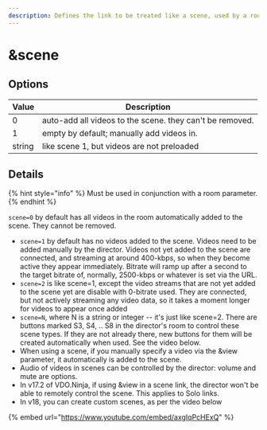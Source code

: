 ```yaml
---
description: Defines the link to be treated like a scene, used by a room's director.
---
```


# \&scene

## Options

| Value  | Description                                              |
| ------ | -------------------------------------------------------- |
| 0      | auto-add all videos to the scene. they can't be removed. |
| 1      | empty by default; manually add videos in.                |
| string | like scene 1, but videos are not preloaded               |

## Details

{% hint style="info" %}
Must be used in conjunction with a room parameter.&#x20;
{% endhint %}

`scene=0` by default has all videos in the room automatically added to the scene. They cannot be removed.

* `scene=1` by default has no videos added to the scene. Videos need to be added manually by the director. Videos not yet added to the scene are connected, and streaming at around 400-kbps, so when they become active they appear immediately. Bitrate will ramp up after a second to the target bitrate of, normally, 2500-kbps or whatever is set via the URL.
* `scene=2` is like scene=1, except the video streams that are not yet added to the scene yet are disable with 0-bitrate used. They are connected, but not actively streaming any video data, so it takes a moment longer for videos to appear once added
* `scene=N`, where N is a string or integer -- it's just like scene=2.  There are buttons marked S3, S4, .. S8  in the director's room to control these scene types. If they are not already there, new buttons for them will be created automatically when used. See the video below.
* When using a scene, if you manually specify a video via the \&view parameter, it automatically is added to the scene.
* Audio of videos in scenes can be controlled by the director: volume and mute are options.
* In v17.2 of VDO.Ninja, if using \&view in a scene link, the director won't be able to remotely control the scene. This applies to Solo links.&#x20;
* In v18, you can create custom scenes, as per the video below

{% embed url="https://www.youtube.com/embed/axgIqPcHExQ" %}


